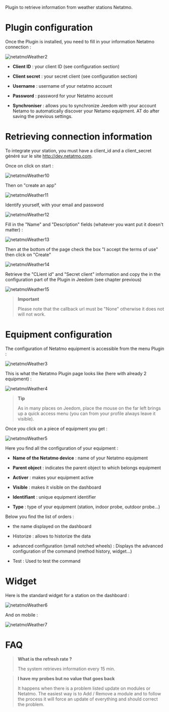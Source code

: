 Plugin to retrieve information from weather stations
Netatmo.

# Plugin configuration

Once the Plugin is installed, you need to fill in your information
Netatmo connection :

![netatmoWeather2](../images/netatmoWeather2.png)

-   **Client ID** : your client ID (see configuration section)

-   **Client secret** : your secret client (see configuration section)

-   **Username** : username of your netatmo account

-   **Password** : password for your Netatmo account

-   **Synchroniser** : allows you to synchronize Jeedom with your account
    Netamo to automatically discover your Netamo equipment. AT
    do after saving the previous settings.

# Retrieving connection information

To integrate your station, you must have a client\_id and a
client\_secret généré sur le site <http://dev.netatmo.com>.

Once on click on start :

![netatmoWeather10](../images/netatmoWeather10.png)

Then on "create an app"

![netatmoWeather11](../images/netatmoWeather11.png)

Identify yourself, with your email and password

![netatmoWeather12](../images/netatmoWeather12.png)

Fill in the "Name" and "Description" fields (whatever you want
put it doesn't matter) :

![netatmoWeather13](../images/netatmoWeather13.png)

Then at the bottom of the page check the box "I accept the terms of use"
then click on "Create"

![netatmoWeather14](../images/netatmoWeather14.png)

Retrieve the "CLient id" and "Secret client" information and copy the
in the configuration part of the Plugin in Jeedom (see chapter
previous)

![netatmoWeather15](../images/netatmoWeather15.png)

> **Important**
>
> Please note that the callback url must be "None" otherwise it does not
> will not work.

# Equipment configuration

The configuration of Netatmo equipment is accessible from the menu
Plugin :

![netatmoWeather3](../images/netatmoWeather3.png)

This is what the Netatmo Plugin page looks like (here with already 2
equipment) :

![netatmoWeather4](../images/netatmoWeather4.png)

> **Tip**
>
> As in many places on Jeedom, place the mouse on the far left
> brings up a quick access menu (you can
> from your profile always leave it visible).

Once you click on a piece of equipment you get :

![netatmoWeather5](../images/netatmoWeather5.png)

Here you find all the configuration of your equipment :

-   **Name of the Netatmo device** : name of your Netatmo equipment

-   **Parent object** : indicates the parent object to which belongs
    equipment

-   **Activer** : makes your equipment active

-   **Visible** : makes it visible on the dashboard

-   **Identifiant** : unique equipment identifier

-   **Type** : type of your equipment (station, indoor probe,
    outdoor probe…)

Below you find the list of orders :

-   the name displayed on the dashboard

-   Historize : allows to historize the data

-   advanced configuration (small notched wheels) : Displays
    the advanced configuration of the command (method
    history, widget…)

-   Test : Used to test the command

# Widget

Here is the standard widget for a station on the dashboard :

![netatmoWeather6](../images/netatmoWeather6.png)

And on mobile :

![netatmoWeather7](../images/netatmoWeather7.png)

# FAQ

>**What is the refresh rate ?**
>
>The system retrieves information every 15 min.

>**I have my probes but no value that goes back**
>
>It happens when there is a problem listed update on modules or Netatmo. The easiest way is to Add / Remove a module and to follow the process it will force an update of everything and should correct the problem.
